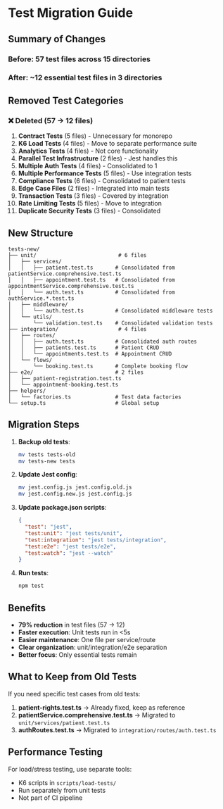 # Test Migration Guide

## Summary of Changes

### Before: 57 test files across 15 directories
### After: ~12 essential test files in 3 directories

## Removed Test Categories

### ❌ Deleted (57 → 12 files)

1. **Contract Tests** (5 files) - Unnecessary for monorepo
2. **K6 Load Tests** (4 files) - Move to separate performance suite
3. **Analytics Tests** (4 files) - Not core functionality  
4. **Parallel Test Infrastructure** (2 files) - Jest handles this
5. **Multiple Auth Tests** (4 files) - Consolidated to 1
6. **Multiple Performance Tests** (5 files) - Use integration tests
7. **Compliance Tests** (6 files) - Consolidated to patient tests
8. **Edge Case Files** (2 files) - Integrated into main tests
9. **Transaction Tests** (3 files) - Covered by integration
10. **Rate Limiting Tests** (5 files) - Move to integration
11. **Duplicate Security Tests** (3 files) - Consolidated

## New Structure

```
tests-new/
├── unit/                          # 6 files
│   ├── services/
│   │   ├── patient.test.ts       # Consolidated from patientService.comprehensive.test.ts
│   │   ├── appointment.test.ts   # Consolidated from appointmentService.comprehensive.test.ts
│   │   └── auth.test.ts          # Consolidated from authService.*.test.ts
│   ├── middleware/
│   │   └── auth.test.ts          # Consolidated middleware tests
│   └── utils/
│       └── validation.test.ts    # Consolidated validation tests
├── integration/                   # 4 files
│   ├── routes/
│   │   ├── auth.test.ts          # Consolidated auth routes
│   │   ├── patients.test.ts      # Patient CRUD
│   │   └── appointments.test.ts  # Appointment CRUD
│   └── flows/
│       └── booking.test.ts       # Complete booking flow
├── e2e/                          # 2 files
│   ├── patient-registration.test.ts
│   └── appointment-booking.test.ts
├── helpers/
│   └── factories.ts              # Test data factories
└── setup.ts                      # Global setup
```

## Migration Steps

1. **Backup old tests**:
   ```bash
   mv tests tests-old
   mv tests-new tests
   ```

2. **Update Jest config**:
   ```bash
   mv jest.config.js jest.config.old.js
   mv jest.config.new.js jest.config.js
   ```

3. **Update package.json scripts**:
   ```json
   {
     "test": "jest",
     "test:unit": "jest tests/unit",
     "test:integration": "jest tests/integration",
     "test:e2e": "jest tests/e2e",
     "test:watch": "jest --watch"
   }
   ```

4. **Run tests**:
   ```bash
   npm test
   ```

## Benefits

- **79% reduction** in test files (57 → 12)
- **Faster execution**: Unit tests run in <5s
- **Easier maintenance**: One file per service/route
- **Clear organization**: unit/integration/e2e separation
- **Better focus**: Only essential tests remain

## What to Keep from Old Tests

If you need specific test cases from old tests:

1. **patient-rights.test.ts** → Already fixed, keep as reference
2. **patientService.comprehensive.test.ts** → Migrated to `unit/services/patient.test.ts`
3. **authRoutes.test.ts** → Migrated to `integration/routes/auth.test.ts`

## Performance Testing

For load/stress testing, use separate tools:
- K6 scripts in `scripts/load-tests/`
- Run separately from unit tests
- Not part of CI pipeline
